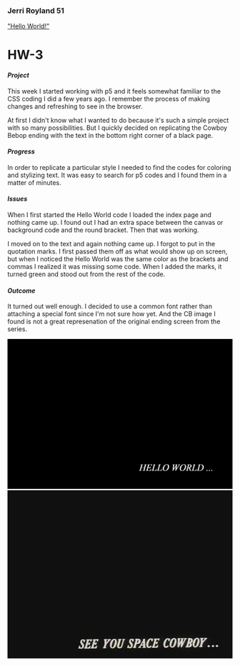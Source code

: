 ### Jerri Royland 51

["Hello World!"](https://jerrifaye.github.io/120-work/hw-3/)

# HW-3

#### *Project*
This week I started working with p5 and it feels somewhat familiar to the CSS coding I did a few years ago.  I remember the process of making changes and refreshing to see in the browser.

At first I didn't know what I wanted to do because it's such a simple project with so many possibilities.  But I quickly decided on replicating the Cowboy Bebop ending with the text in the bottom right corner of a black page.

#### *Progress*
In order to replicate a particular style I needed to find the codes for coloring and stylizing text.  It was easy to search for p5 codes and I found them in a matter of minutes.

#### *Issues*
When I first started the Hello World code I loaded the index page and nothing came up.  I found out I had an extra space between the canvas or background code and the round bracket.  Then that was working.

I moved on to the text and again nothing came up.  I forgot to put in the quotation marks.  I first passed them off as what would show up on screen, but when I noticed the Hello World was the same color as the brackets and commas I realized it was missing some code.  When I added the marks, it turned green and stood out from the rest of the code.

#### *Outcome*
It turned out well enough.  I decided to use a common font rather than attaching a special font since I'm not sure how yet.  And the CB image I found is not a great represenation of the original ending screen from the series.

  ![Hello World](images/HW3.jpg)
  ![Cowboy Bebop](images/CowboyBebop.jpg)
